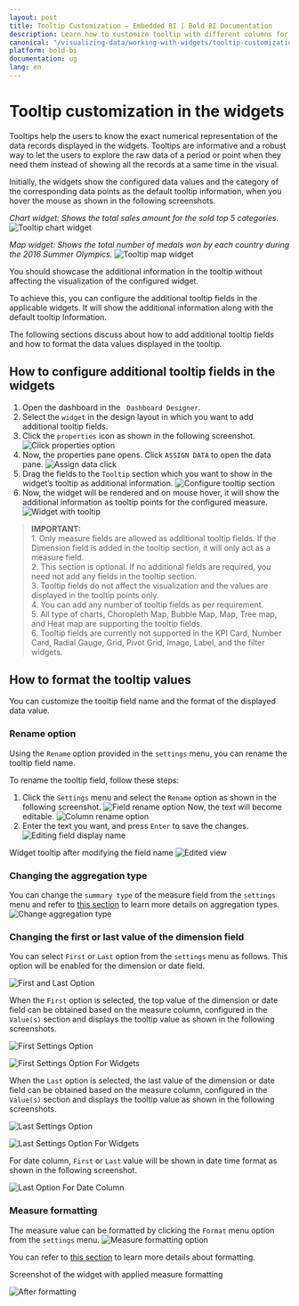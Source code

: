 ```yaml
---
layout: post
title: Tooltip Customization – Embedded BI | Bold BI Documentation
description: Learn how to customize tooltip with different columns for different widgets in Bold BI Embedded dashboard.
canonical: "/visualizing-data/working-with-widgets/tooltip-customization/"
platform: bold-bi
documentation: ug
lang: en
---
```


# Tooltip customization in the widgets

Tooltips help the users to know the exact numerical representation of the data records displayed in the widgets.  Tooltips are informative and a robust way to let the users to explore the raw data of a period or point when they need them instead of showing all the records at a same time in the visual. 

Initially, the widgets show the configured data values and the category of the corresponding data points as the default tooltip information, when you hover the mouse as shown in the following screenshots.

*Chart widget: Shows the total sales amount for the sold top 5 categories.* 
 ![Tooltip chart widget](/static/assets/visualizing-data/working-with-widgets/images/Tooltip01.png)

*Map widget: Shows the total number of medals won by each country during the 2016 Summer Olympics.*
 ![Tooltip map widget](/static/assets/visualizing-data/working-with-widgets/images/Tooltip02.png)

You should showcase the additional information in the tooltip without affecting the visualization of the configured widget.

To achieve this, you can configure the additional tooltip fields in the applicable widgets. It will show the additional information along with the default tooltip Information. 

The following sections discuss about how to add additional tooltip fields and how to format the data values displayed in the tooltip.

## How to configure additional tooltip fields in the widgets

1.	Open the dashboard in the ` Dashboard Designer`. 
2.	Select the  `widget` in the design layout in which you want to add additional tooltip fields. 
3.	Click the `properties` icon as shown in the following screenshot.
 ![Click properties option](/static/assets/visualizing-data/working-with-widgets/images/Tooltip03.png)
4.	Now, the properties pane opens. Click `ASSIGN DATA` to open the data pane. 
 ![Assign data click](/static/assets/visualizing-data/working-with-widgets/images/Tooltip04.png)
5.	Drag the fields to the `Tooltip` section which you want to show in the widget’s tooltip as additional information.
 ![Configure tooltip section](/static/assets/visualizing-data/working-with-widgets/images/Tooltip05.png)
6.	Now, the widget will be rendered and on mouse hover, it will show the additional information as tooltip points for the configured measure. 
 ![Widget with tooltip](/static/assets/visualizing-data/working-with-widgets/images/Tooltip06.png)

> **IMPORTANT:** <br>
    1. Only measure fields are allowed as additional tooltip fields. If the Dimension field is added in the tooltip section, it will only act as a measure field.<br>
    2. This section is optional. If no additional fields are required, you need not add any fields in the tooltip section.<br>
    3. Tooltip fields do not affect the visualization and the values are displayed in the tooltip points only.<br> 
    4. You can add any number of tooltip fields as per requirement.<br>
    5. All type of charts, Choropleth Map, Bubble Map, Map, Tree map, and Heat map are supporting the tooltip fields.<br> 
    6. Tooltip fields are currently not supported in the KPI Card, Number Card, Radial Gauge, Grid, Pivot Grid, Image, Label, and the filter widgets. 

## How to format the tooltip values
You can customize the tooltip field name and the format of the displayed data value. 

### Rename option

Using the `Rename` option provided in the `settings` menu, you can rename the tooltip field name. 

To rename the tooltip field, follow these steps:
1.	Click the `Settings` menu and select the `Rename` option as shown in the following screenshot. 
 ![Field rename option](/static/assets/visualizing-data/working-with-widgets/images/Tooltip07.png)
Now, the text will become editable. 
 ![Column rename option](/static/assets/visualizing-data/working-with-widgets/images/Tooltip08.png)
2.	Enter the text you want, and press `Enter` to save the changes.
 ![Editing field display name](/static/assets/visualizing-data/working-with-widgets/images/Tooltip09.png)
 
Widget tooltip after modifying the field name
 ![Edited view](/static/assets/visualizing-data/working-with-widgets/images/Tooltip10.png)

### Changing the aggregation type
You can change the `summary type` of the measure field from the `settings` menu and refer to [this section](/visualizing-data/working-with-widgets/aggregating-value-columns-based-on-type/) to learn more details on aggregation types.
 ![Change aggregation type](/static/assets/visualizing-data/working-with-widgets/images/Tooltip11.png)

 ### Changing the first or last value of the dimension field

 You can select `First` or `Last` option from the `settings` menu as follows. This option will be enabled for the dimension or date field.

![First and Last Option](/static/assets/visualizing-data/working-with-widgets/images/first-last-settings.png)

When the `First` option is selected, the top value of the dimension or date field can be obtained based on the measure column, configured in the `Value(s)` section and displays the tooltip value as shown in the following screenshots.

![First Settings Option](/static/assets/visualizing-data/working-with-widgets/images/first-settings.png)

![First Settings Option For Widgets](/static/assets/visualizing-data/working-with-widgets/images/first-settings-widgets.png)

When the `Last` option is selected, the last value of the dimension or date field can be obtained based on the measure column, configured in the `Value(s)` section and displays the tooltip value as shown in the following screenshots.

![Last Settings Option](/static/assets/visualizing-data/working-with-widgets/images/last-settings.png)

![Last Settings Option For Widgets](/static/assets/visualizing-data/working-with-widgets/images/last-settings-widget.png)

For date column, `First` or `Last` value will be shown in date time format as shown in the  following screenshot.

![Last Option For Date Column](/static/assets/visualizing-data/working-with-widgets/images/last-settings-date-column.png)

### Measure formatting

The measure value can be formatted by clicking the `Format` menu option from the `settings` menu. 
 ![Measure formatting option](/static/assets/visualizing-data/working-with-widgets/images/Tooltip12.png)

You can refer to [this section](/visualizing-data/working-with-widgets/formatting-measure-type-column/) to learn more details about formatting. 

Screenshot of the widget with applied measure formatting

 ![After formatting](/static/assets/visualizing-data/working-with-widgets/images/Tooltip13.png)
